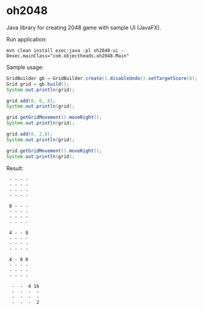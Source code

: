 # oh2048
Java library for creating 2048 game with sample UI (JavaFX).

Run application:
```
mvn clean install exec:java -pl oh2048-ui -Dexec.mainClass="com.objectheads.oh2048.Main"
```

Sample usage:
```java
GridBuilder gb = GridBuilder.create().disableUndo().setTargetScore(8);
Grid grid = gb.build();
System.out.println(grid);

grid.add(0, 0, 8);
System.out.println(grid);

grid.getGridMovement().moveRight();
System.out.println(grid);

grid.add(0, 2,8);
System.out.println(grid);

grid.getGridMovement().moveRight();
System.out.println(grid);
```

Result:
```
 - - - -
 - - - -
 - - - -
 - - - -

 8 - - -
 - - - -
 - - - -
 - - - -

 4 - - 8
 - - - -
 - - - -
 - - - -

 4 - 8 8
 - - - -
 - - - -
 - - - -

  -  -  4 16
  -  -  -  -
  -  -  -  -
  -  -  -  2
```
